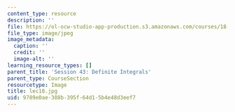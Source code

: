 ```yaml
---
content_type: resource
description: ''
file: https://ol-ocw-studio-app-production.s3.amazonaws.com/courses/18-01sc-single-variable-calculus-fall-2010/9789e0ae388b395f64d15b4e48d3eef7_lec18.jpg
file_type: image/jpeg
image_metadata:
  caption: ''
  credit: ''
  image-alt: ''
learning_resource_types: []
parent_title: 'Session 43: Definite Integrals'
parent_type: CourseSection
resourcetype: Image
title: lec18.jpg
uid: 9789e0ae-388b-395f-64d1-5b4e48d3eef7
---
```

